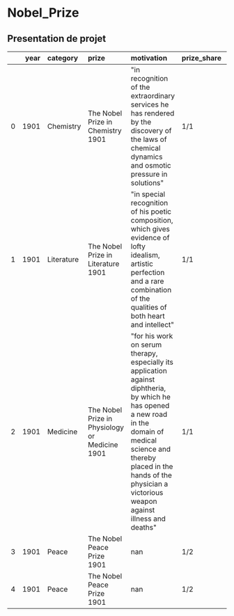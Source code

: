 # Nobel_Prize
## Presentation de projet







|    |   year | category   | prize                                          | motivation                                                                                                                                                                                                                                         | prize_share   |   laureate_id | laureate_type   | full_name                    | birth_date   | birth_city        | birth_country    | sex   | organization_name   | organization_city   | organization_country   | death_date   | death_city   | death_country   |
|---:|-------:|:-----------|:-----------------------------------------------|:---------------------------------------------------------------------------------------------------------------------------------------------------------------------------------------------------------------------------------------------------|:--------------|--------------:|:----------------|:-----------------------------|:-------------|:------------------|:-----------------|:------|:--------------------|:--------------------|:-----------------------|:-------------|:-------------|:----------------|
|  0 |   1901 | Chemistry  | The Nobel Prize in Chemistry 1901              | "in recognition of the extraordinary services he has rendered by the discovery of the laws of chemical dynamics and osmotic pressure in solutions"                                                                                                 | 1/1           |           160 | Individual      | Jacobus Henricus van 't Hoff | 1852-08-30   | Rotterdam         | Netherlands      | Male  | Berlin University   | Berlin              | Germany                | 1911-03-01   | Berlin       | Germany         |
|  1 |   1901 | Literature | The Nobel Prize in Literature 1901             | "in special recognition of his poetic composition, which gives evidence of lofty idealism, artistic perfection and a rare combination of the qualities of both heart and intellect"                                                                | 1/1           |           569 | Individual      | Sully Prudhomme              | 1839-03-16   | Paris             | France           | Male  | nan                 | nan                 | nan                    | 1907-09-07   | Châtenay     | France          |
|  2 |   1901 | Medicine   | The Nobel Prize in Physiology or Medicine 1901 | "for his work on serum therapy, especially its application against diphtheria, by which he has opened a new road in the domain of medical science and thereby placed in the hands of the physician a victorious weapon against illness and deaths" | 1/1           |           293 | Individual      | Emil Adolf von Behring       | 1854-03-15   | Hansdorf (Lawice) | Prussia (Poland) | Male  | Marburg University  | Marburg             | Germany                | 1917-03-31   | Marburg      | Germany         |
|  3 |   1901 | Peace      | The Nobel Peace Prize 1901                     | nan                                                                                                                                                                                                                                                | 1/2           |           462 | Individual      | Jean Henry Dunant            | 1828-05-08   | Geneva            | Switzerland      | Male  | nan                 | nan                 | nan                    | 1910-10-30   | Heiden       | Switzerland     |
|  4 |   1901 | Peace      | The Nobel Peace Prize 1901                     | nan                                                                                                                                                                                                                                                | 1/2           |           463 | Individual      | Frédéric Passy               | 1822-05-20   | Paris             | France           | Male  | nan                 | nan                 | nan                    | 1912-06-12   | Paris        | France          |